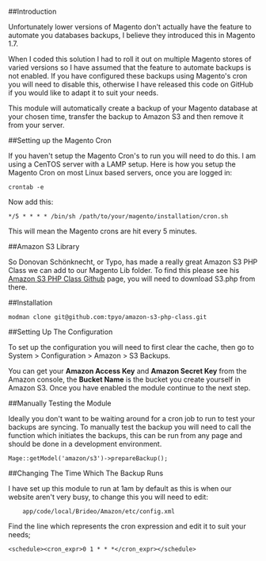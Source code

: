##Introduction

Unfortunately lower versions of Magento don't actually have the feature to automate you databases backups, I believe they introduced this in Magento 1.7.

When I coded this solution I had to roll it out on multiple Magento stores of varied versions so I have assumed that the feature to automate backups is not enabled. If you have configured these backups using Magento's cron you will need to disable this, otherwise I have released this code on GitHub if you would like to adapt it to suit your needs.

This module will automatically create a backup of your Magento database at your chosen time, transfer the backup to Amazon S3 and then remove it from your server.

##Setting up the Magento Cron

If you haven't setup the Magento Cron's to run you will need to do this. I am using a CenTOS server with a LAMP setup. Here is how you setup the Magento Cron on most Linux based servers, once you are logged in:

	crontab -e

Now add this:

	*/5 * * * * /bin/sh /path/to/your/magento/installation/cron.sh
	
This will mean the Magento crons are hit every 5 minutes.

##Amazon S3 Library

So Donovan Schönknecht, or Typo, has made a really great Amazon S3 PHP Class we can add to our Magento Lib folder. To find this please see his [Amazon S3 PHP Class Github](https://github.com/tpyo/amazon-s3-php-class) page, you will need to download S3.php from there.

##Installation

	modman clone git@github.com:tpyo/amazon-s3-php-class.git

##Setting Up The Configuration

To set up the configuration you will need to first clear the cache, then go to System > Configuration > Amazon > S3 Backups.

You can get your **Amazon Access Key**  and **Amazon Secret Key** from the Amazon console, the **Bucket Name** is the bucket you create yourself in Amazon S3. Once you have enabled the module continue to the next step.

##Manually Testing the Module

Ideally you don't want to be waiting around for a cron job to run to test your  backups are syncing. To manually test the backup you will need to call the function which initiates the backups, this can be run from any page and should be done in a development environment.

	Mage::getModel('amazon/s3')->prepareBackup();


##Changing The Time Which The Backup Runs

I have set up this module to run at 1am by default as this is when our website aren't very busy, to change this you will need to edit:

		app/code/local/Brideo/Amazon/etc/config.xml

Find the line which represents the cron expression and edit it to suit your needs;

	<schedule><cron_expr>0 1 * * *</cron_expr></schedule>
